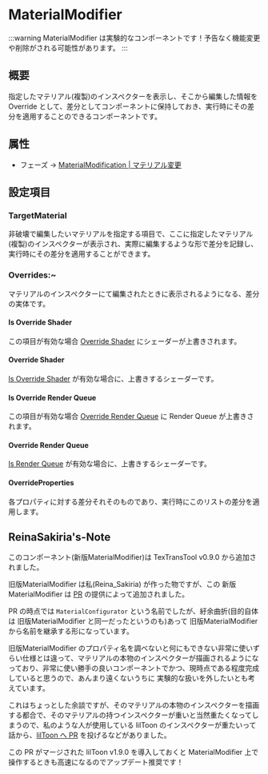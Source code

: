 # MaterialModifier

:::warning
MaterialModifier は実験的なコンポーネントです！予告なく機能変更や削除がされる可能性があります。
:::

## 概要

指定したマテリアル(複製)のインスペクターを表示し、そこから編集した情報を Override として、差分としてコンポーネントに保持しておき、実行時にその差分を適用することのできるコンポーネントです。

## 属性

- フェーズ -> [MaterialModification | マテリアル変更](/docs/Reference/General/ExecutionOrder.md#materialmodification--マテリアル変更)

## 設定項目

### TargetMaterial

非破壊で編集したいマテリアルを指定する項目で、ここに指定したマテリアル(複製)のインスペクターが表示され、実際に編集するような形で差分を記録し、実行時にその差分を適用することができます。

### Overrides:~

マテリアルのインスペクターにて編集されたときに表示されるようになる、差分の実体です。

#### Is Override Shader

この項目が有効な場合 [Override Shader](#override-shader) にシェーダーが上書きされます。

#### Override Shader

[Is Override Shader](#is-override-shader) が有効な場合に、上書きするシェーダーです。

#### Is Override Render Queue

この項目が有効な場合 [Override Render Queue](#override-render-queue) に Render Queue が上書きされます。

#### Override Render Queue

[Is Render Queue](#is-override-render-queue) が有効な場合に、上書きするシェーダーです。

#### OverrideProperties

各プロパティに対する差分それそのものであり、実行時にこのリストの差分を適用します。

## ReinaSakiria's-Note

このコンポーネント(新版MaterialModifier)は TexTransTool v0.9.0 から追加されました。

旧版MaterialModifier は私(Reina_Sakiria) が作った物ですが、この 新版MaterialModifier は [PR](https://github.com/ReinaS-64892/TexTransTool/pull/788) の提供によって追加されました。

PR の時点では `MaterialConfigurator` という名前でしたが、紆余曲折(目的自体は 旧版MaterialModifier と同一だったというのも)あって 旧版MaterialModifier から名前を継承する形になっています。

旧版MaterialModifier のプロパティ名を調べないと何にもできない非常に使いずらい仕様とは違って、マテリアルの本物のインスペクターが描画されるようになっており、非常に使い勝手の良いコンポーネントでかつ、現時点である程度完成していると思うので、あんまり遠くないうちに 実験的な扱いを外したいとも考えています。

これはちょっとした余談ですが、そのマテリアルの本物のインスペクターを描画する都合で、そのマテリアルの持つインスペクターが重いと当然重たくなってしまうので、私のような人が使用している lilToon のインスペクターが重たいって話から、[lilToon へ PR](https://github.com/lilxyzw/lilToon/pull/244) を投げるなどがありました。

この PR がマージされた lilToon v1.9.0 を導入しておくと MaterialModifier 上で操作するときも高速になるのでアップデート推奨です！
